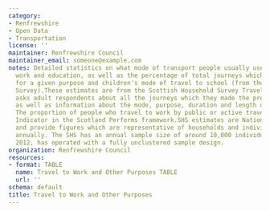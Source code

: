 ```yaml
---
category:
- Renfrewshire
- Open Data
- Transportation
license: ''
maintainer: Renfrewshire Council
maintainer_email: someone@example.com
notes: Detailed statistics on what mode of transport people usually use to get to
  work and education, as well as the percentage of total journeys which people make
  for a given purpose and children's mode of travel to school (from the Scottish Household
  Survey).These estimates are from the Scottish Household Survey Travel Diary, which
  asks adult respondents about all the journeys which they made the previous day,
  as well as information about the mode, purpose, duration and length of these journeys.
  The proportion of people who travel to work by public or active travel is a National
  Indicator in the Scotland Performs framework.SHS estimates are National Statistics
  and provide figures which are representative of households and individuals in Scotland
  annually. The SHS has an annual sample size of around 10,000 individuals and, since
  2012, has operated with a fully unclustered sample design.
organization: Renfrewshire Council
resources:
- format: TABLE
  name: Travel to Work and Other Purposes TABLE
  url: ''
schema: default
title: Travel to Work and Other Purposes
---
```


